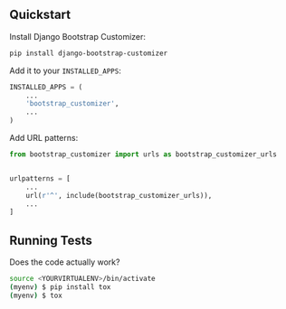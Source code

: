 ## Quickstart

Install Django Bootstrap Customizer:

```bash
pip install django-bootstrap-customizer
```

Add it to your `INSTALLED_APPS`:

```python
INSTALLED_APPS = (
    ...
    'bootstrap_customizer',
    ...
)
```

Add URL patterns:

```python
from bootstrap_customizer import urls as bootstrap_customizer_urls


urlpatterns = [
    ...
    url(r'^', include(bootstrap_customizer_urls)),
    ...
]
```

## Running Tests

Does the code actually work?

```bash
source <YOURVIRTUALENV>/bin/activate
(myenv) $ pip install tox
(myenv) $ tox
```
